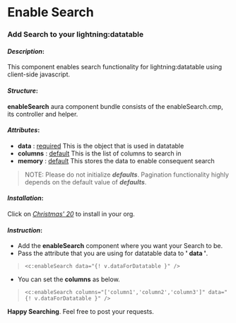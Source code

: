 # Enable Search

### Add Search to your **lightning:datatable**

#### _Description_:

This component enables search functionality for lightning:datatable using client-side javascript.

#### _Structure_:

**enableSearch** aura component bundle consists of the enableSearch.cmp, its controller and helper.

#### _Attributes_:

- **data** : [required](/#) This is the object that is used in datatable
- **columns** : [default](/#) This is the list of columns to search in
- **memory** : [default](/#) This stores the data to enable consequent search

> NOTE: Please do not initialize _**defaults**_. Pagination functionality highly depends on the default value of _**defaults**_.

#### _Installation_:

Click on [_Christmas' 20_](https://login.salesforce.com/packaging/installPackage.apexp?p0=04t2v000006Sn5q&isdtp=p1) to install in your org.

#### _Instruction_:

- Add the **enableSearch** component where you want your Search to be.
- Pass the attribute that you are using for datatable data to **' data '**.

> `<c:enableSearch data="{! v.dataForDatatable }" />`

- You can set the **columns** as below.

> `<c:enableSearch columns="['column1','column2','column3']" data="{! v.dataForDatatable }" />`

**Happy Searching**. Feel free to post your requests.

